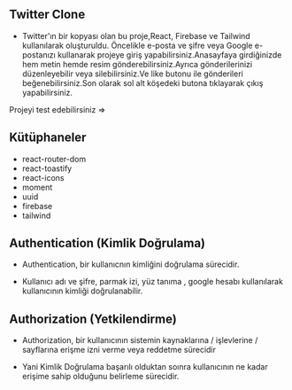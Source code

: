 ## Twitter Clone

- Twitter'ın bir kopyası olan bu proje,React, Firebase ve Tailwind kullanılarak oluşturuldu. Öncelikle e-posta ve şifre veya Google e-postanızı kullanarak projeye giriş yapabilirsiniz.Anasayfaya girdiğinizde hem metin hemde resim gönderebilirsiniz.Ayrıca gönderilerinizi düzenleyebilir veya silebilirsiniz.Ve like butonu ile gönderileri beğenebilirsiniz.Son olarak sol alt köşedeki butona tıklayarak çıkış yapabilirsiniz.

Projeyi test edebilirsiniz =>

## Kütüphaneler

- react-router-dom
- react-toastify
- react-icons
- moment
- uuid
- firebase
- tailwind

## Authentication (Kimlik Doğrulama)

- Authentication, bir kullanıcnın kimliğini doğrulama sürecidir.

- Kullanıcı adı ve şifre, parmak izi, yüz tanıma , google hesabı kullanılarak kullanıcının kimliği doğrulanabilir.

## Authorization (Yetkilendirme)

- Authorization, bir kullanıcının sistemin kaynaklarına / işlevlerine / sayflarına erişme izni verme veya reddetme sürecidir

- Yani Kimlik Doğrulama başarılı olduktan soınra kullanıcının ne kadar erişime sahip olduğunu belirleme sürecidir.
